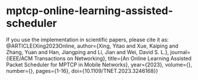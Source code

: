 # mptcp-online-learning-assisted-scheduler
If you use the implementation in scientific papers, please cite it as:
@ARTICLE{Xing2023Online,
  author={Xing, Yitao and Xue, Kaiping and Zhang, Yuan and Han, Jiangping and Li, Jian and Wei, David S. L.},
  journal={IEEE/ACM Transactions on Networking}, 
  title={An Online Learning Assisted Packet Scheduler for MPTCP in Mobile Networks}, 
  year={2023},
  volume={},
  number={},
  pages={1-16},
  doi={10.1109/TNET.2023.3246168}}
